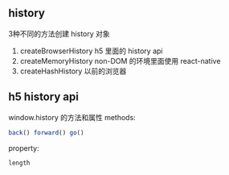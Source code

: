 ## history

3种不同的方法创建 history 对象
1. createBrowserHistory h5 里面的 history api
2. createMemoryHistory non-DOM 的环境里面使用 react-native
3. createHashHistory 以前的浏览器



## h5 history api
window.history 的方法和属性
methods:
```js
back() forward() go()
```
property:
```js
length
```

